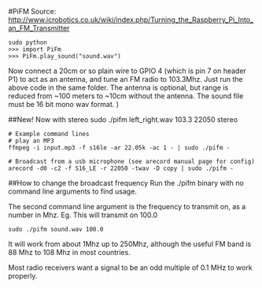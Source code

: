 #PiFM
Source: http://www.icrobotics.co.uk/wiki/index.php/Turning_the_Raspberry_Pi_Into_an_FM_Transmitter

    sudo python
    >>> import PiFm
    >>> PiFm.play_sound("sound.wav")

Now connect a 20cm or so plain wire to GPIO 4 (which is pin 7 on header P1) to act as an antenna, and tune an FM radio to 103.3Mhz. Just run the above code in the same folder. The antenna is optional, but range is reduced from ~100 meters to ~10cm without the antenna. The sound file must be 16 bit mono wav format. )

##New! Now with stereo
    sudo ./pifm left_right.wav 103.3 22050 stereo

    # Example command lines
    # play an MP3
    ffmpeg -i input.mp3 -f s16le -ar 22.05k -ac 1 - | sudo ./pifm -

    # Broadcast from a usb microphone (see arecord manual page for config)
    arecord -d0 -c2 -f S16_LE -r 22050 -twav -D copy | sudo ./pifm -

##How to change the broadcast frequency
Run the ./pifm binary with no command line arguments to find usage.

The second command line argument is the frequency to transmit on, as a number in Mhz. Eg. This will transmit on 100.0 

    sudo ./pifm sound.wav 100.0

It will work from about 1Mhz up to 250Mhz, although the useful FM band is 88 Mhz to 108 Mhz in most countries.

Most radio receivers want a signal to be an odd multiple of 0.1 MHz to work properly. 
